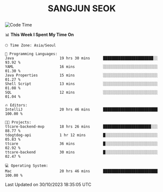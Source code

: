 <h1>
 <p align="center">
   SANGJUN SEOK
 </p>
</h1>

<!--START_SECTION:waka-->
![Code Time](http://img.shields.io/badge/Code%20Time-2%2C943%20hrs%2046%20mins-blue)

📊 **This Week I Spent My Time On** 

```text
🕑︎ Time Zone: Asia/Seoul

💬 Programming Languages: 
Java                     19 hrs 30 mins      ███████████████████████░░   93.92 % 
YAML                     16 mins             ░░░░░░░░░░░░░░░░░░░░░░░░░   01.30 % 
Java Properties          15 mins             ░░░░░░░░░░░░░░░░░░░░░░░░░   01.27 % 
Shell Script             13 mins             ░░░░░░░░░░░░░░░░░░░░░░░░░   01.08 % 
SQL                      12 mins             ░░░░░░░░░░░░░░░░░░░░░░░░░   01.04 % 

🔥 Editors: 
IntelliJ                 20 hrs 46 mins      █████████████████████████   100.00 % 

🐱‍💻 Projects: 
ttcare-backend-mvp       18 hrs 26 mins      ██████████████████████░░░   88.77 % 
tdogtdog-api             1 hr 12 mins        █░░░░░░░░░░░░░░░░░░░░░░░░   05.83 % 
ttcare                   36 mins             █░░░░░░░░░░░░░░░░░░░░░░░░   02.92 % 
ttcare-backend           30 mins             █░░░░░░░░░░░░░░░░░░░░░░░░   02.47 % 

💻 Operating System: 
Mac                      20 hrs 46 mins      █████████████████████████   100.00 % 
```


 Last Updated on 30/10/2023 18:35:05 UTC
<!--END_SECTION:waka-->
